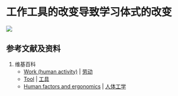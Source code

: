 # 工作工具的改变导致学习体式的改变

![](/images/手机时代人类学习和工作面临的困境/工作工具的改变导致学习体式的改变/1a1.jpg)

## 参考文献及资料

1. 维基百科
	- [Work (human activity)](https://en.wikipedia.org/wiki/Work_(human_activity)) | [劳动](https://zh.wikipedia.org/wiki/%E5%8A%B3%E5%8A%A8)
	- [Tool](https://en.wikipedia.org/wiki/Tool) | [工具](https://zh.wikipedia.org/wiki/%E5%B7%A5%E5%85%B7)
	- [Human factors and ergonomics](https://en.wikipedia.org/wiki/Human_factors_and_ergonomics) | [人体工学](https://zh.wikipedia.org/wiki/%E4%BA%BA%E5%9B%A0%E5%B7%A5%E7%A8%8B%E5%AD%A6)


